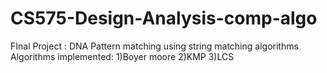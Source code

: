 # CS575-Design-Analysis-comp-algo
FInal Project : DNA Pattern matching using string matching algorithms
Algorithms implemented:
1)Boyer moore
2)KMP
3)LCS
